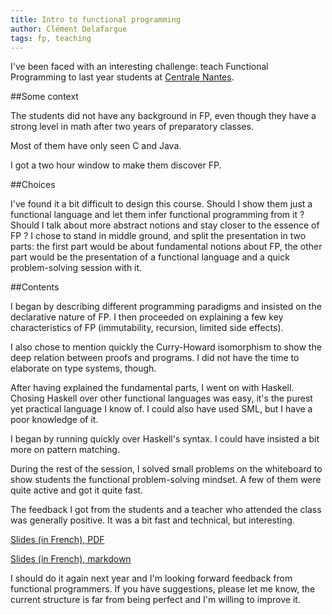```yaml
---
title: Intro to functional programming
author: Clément Delafargue
tags: fp, teaching
---
```


I've been faced with an interesting challenge: teach Functional Programming
to last year students at [Centrale Nantes](http://www.ec-nantes.fr).

##Some context

The students did not have any background in FP, even though they have a strong
level in math after two years of preparatory classes.

Most of them have only seen C and Java.

I got a two hour window to make them discover FP.

##Choices

I've found it a bit difficult to design this course. Should I show them just a
functional language and let them infer functional programming from it ? Should
I talk about more abstract notions and stay closer to the essence of FP ?
I chose to stand in middle ground, and split the presentation in two parts:
the first part would be about fundamental notions about FP, the other part
would be the presentation of a functional language and a quick problem-solving
session with it.

##Contents

I began by describing different programming paradigms and insisted on the
declarative nature of FP. I then proceeded on explaining a few key
characteristics of FP (immutability, recursion, limited side effects).

I also chose to mention quickly the Curry-Howard isomorphism to show the deep
relation between proofs and programs. I did not have the time to elaborate on
type systems, though.

After having explained the fundamental parts, I went on with Haskell. Chosing
Haskell over other functional languages was easy, it's the purest yet
practical language I know of. I could also have used SML, but I have a poor
knowledge of it.

I began by running quickly over Haskell's syntax. I could have insisted a bit
more on pattern matching.

During the rest of the session, I solved small problems on the whiteboard to
show students the functional problem-solving mindset. A few of them were quite
active and got it quite fast.

The feedback I got from the students and a teacher who attended the class was
generally positive. It was a bit fast and technical, but interesting.

[Slides (in French), PDF](/files/intro_fp.pdf)

[Slides (in French), markdown](https://github.com/divarvel/gelol-exolang/blob/master/slides.md)

I should do it again next year and I'm looking forward feedback from
functional programmers. If you have suggestions, please let me know, the
current structure is far from being perfect and I'm willing to improve it.
